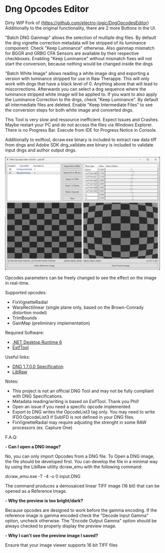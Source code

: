 # Dng Opcodes Editor

Dirty WIP Fork of (https://github.com/electro-logic/DngOpcodesEditor)
Additionally to the original functionality, there are 2 more Buttons in the UI.

"Batch DNG Gainmap" allows the selection of multiple dng files. By default the dng vignette correction metadata will be stripped of its luminance component. Check "Keep Luminance" otherwise. Also gainmap mismatch for BGGR and GRBG CFA Sensors are available by their respective checkboxes. Enabling "Keep Luminance" without mismatch fixes will not start the conversion, because nothing would be changed inside the dngs

"Batch White Image" allows reading a white image dng and exporting a version with luminance stripped for use in Raw Therappe. This will only work with dngs that have a black level of 0. Anything above that will lead to miscorrections. Afterwards you can select a dng sequence where the luminance stripped white image will be applied to. If you want to also apply the Luminance Correction to the dngs, check "Keep Luminance". By default all intermediate files are deleted. Enable "Keep Intermediate Files" to see the conversion steps for both white image and converted dngs.

This Tool is very slow and ressource inefficient. Expect Issues and Crashes. Maybe restart your PC and do not access the files via Windows Explorer. 
There is no Progress Bar. Execute from IDE for Progress Notice in Console. 

Additionally to exiftool, dcraw.exe binary is included to extract raw data tiff from dngs and Adobe SDK dng_validate.exe binary is included to validate input dngs and author output dngs.

![alt text](docs/screenshoot.png)

Opcodes parameters can be freely changed to see the effect on the image in real-time.

Supported opcodes:

- FixVignetteRadial
- WarpRectilinear (single plane only, based on the Brown-Conrady distortion model)
- TrimBounds
- GainMap (preliminary implementation)

Required Software:

- [.NET Desktop Runtime 6](https://dotnet.microsoft.com/en-us/download/dotnet/6.0)
- [ExifTool](https://exiftool.org)

Useful links:

- [DNG 1.7.0.0 Specification](https://helpx.adobe.com/camera-raw/digital-negative.html)
- [LibRaw](https://www.libraw.org)

Notes:

- This project is not an official DNG Tool and may not be fully compliant with DNG Specifications.
- Metadata reading/writing is based on ExifTool. Thank you Phil!
- Open an issue if you need a specific opcode implemented
- Export to DNG writes the OpcodeList3 tag only. You may need to write IFD0:OpcodeList3 if SubIFD is not defined in your DNG files.
- FixVignetteRadial may require adjusting the strenght in some RAW processors (ex. Capture One)

F.A.Q:

**- Can I open a DNG image?**

No, you can only import Opcodes from a DNG file. To Open a DNG image, the file should be developed first.
You can develop the file in a minimal way by using the LibRaw utility dcraw_emu with the following command:

dcraw_emu.exe -T -4 -o 0 input.DNG

The command produces a demosaiced linear TIFF image (16 bit) that can be opened as a Reference Image.

**- Why the preview is too bright/dark?**

Because opcodes are designed to work before the gamma encoding.
If the reference image is gamma encoded check the "Decode Input Gamma" option, uncheck otherwise.
The "Encode Output Gamma" option should be always checked to properly display the preview image.

**- Why I can't see the preview image I saved?**

Ensure that your image viewer supports 16 bit TIFF files
